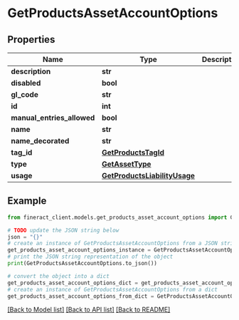 # GetProductsAssetAccountOptions


## Properties

Name | Type | Description | Notes
------------ | ------------- | ------------- | -------------
**description** | **str** |  | [optional] 
**disabled** | **bool** |  | [optional] 
**gl_code** | **str** |  | [optional] 
**id** | **int** |  | [optional] 
**manual_entries_allowed** | **bool** |  | [optional] 
**name** | **str** |  | [optional] 
**name_decorated** | **str** |  | [optional] 
**tag_id** | [**GetProductsTagId**](GetProductsTagId.md) |  | [optional] 
**type** | [**GetAssetType**](GetAssetType.md) |  | [optional] 
**usage** | [**GetProductsLiabilityUsage**](GetProductsLiabilityUsage.md) |  | [optional] 

## Example

```python
from fineract_client.models.get_products_asset_account_options import GetProductsAssetAccountOptions

# TODO update the JSON string below
json = "{}"
# create an instance of GetProductsAssetAccountOptions from a JSON string
get_products_asset_account_options_instance = GetProductsAssetAccountOptions.from_json(json)
# print the JSON string representation of the object
print(GetProductsAssetAccountOptions.to_json())

# convert the object into a dict
get_products_asset_account_options_dict = get_products_asset_account_options_instance.to_dict()
# create an instance of GetProductsAssetAccountOptions from a dict
get_products_asset_account_options_from_dict = GetProductsAssetAccountOptions.from_dict(get_products_asset_account_options_dict)
```
[[Back to Model list]](../README.md#documentation-for-models) [[Back to API list]](../README.md#documentation-for-api-endpoints) [[Back to README]](../README.md)


